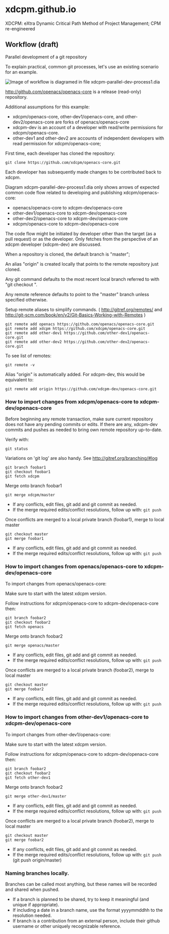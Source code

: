 xdcpm.github.io
==============

XDCPM: eXtra Dynamic Critical Path Method of Project Management; CPM re-engineered

Workflow (draft)
----------------

Parallel development of a git repository

To explain practical, common git processes, let's use an existing scenario for an example.

![Image of workflow is diagramed in file xdcpm-parallel-dev-process1.dia](https://xdcpm.github.io/images/xdcpm-parallel-dev-process1.png)


http://github.com/openacs/openacs-core is a release (read-only) repository.

Additional assumptions for this example:

* xdcpm/openacs-core, other-dev1/openacs-core, and other-dev2/openacs-core are forks of openacs/openacs-core
* xdcpm-dev is an account of a developer with read/write permissions for xdcpm/openacs-core.
* other-dev1 and other-dev2 are accounts of independent developers with read permission for xdcpm/openacs-core; 

First time, each developer has cloned the repository:

    git clone https://github.com/xdcpm/openacs-core.git

Each developer has subsequently made changes to be contributed back to xdcpm.

Diagram xdcpm-parallel-dev-process1.dia only shows arrows of expected common code flow related to developing and publishing xdcpm/openacs-core:

* openacs/openacs-core to xdcpm-dev/openacs-core
* other-dev1/openacs-core to xdcpm-dev/openacs-core
* other-dev2/openacs-core to xdcpm-dev/openacs-core
* xdcpm/openacs-core to xdcpm-dev/openacs-core

The code flow might be initiated by developer other than the target (as a pull request) or as the developer.  Only fetches from the perspective of an xdcpm developer (xdcpm-dev) are discussed.

When a repository is cloned, the default branch is "master";

An alias "origin" is created locally that points to the remote repository just cloned.

Any git command defaults to the most recent local branch referred to with "git checkout <branch-name>".

Any remote reference defaults to point to the "master" branch unless specified otherwise.

Setup remote aliases to simplify commands. ( http://gitref.org/remotes/ and http://git-scm.com/book/en/v2/Git-Basics-Working-with-Remotes )

    git remote add openacs https://github.com/openacs/openacs-core.git
    git remote add xdcpm https://github.com/xdcpm/openacs-core.git
    git remote add other-dev1 https://github.com/other-dev1/openacs-core.git
    git remote add other-dev2 https://github.com/other-dev2/openacs-core.git

To see list of remotes:

    git remote -v 

Alias "origin" is automatically added. For xdcpm-dev, this would be equivalent to:

    git remote add origin https://github.com/xdcpm-dev/openacs-core.git


### How to import changes from xdcpm/openacs-core to xdcpm-dev/openacs-core

Before beginning any remote transaction, make sure current repository does not have any pending commits or edits. If there are any, xdcpm-dev commits and pushes as needed to bring own remote repository up-to-date.

Verify with:

    git status

Variations on 'git log' are also handy. See http://gitref.org/branching/#log

    git branch foobar1
    git checkout foobar1
    git fetch xdcpm
    
Merge onto branch foobar1 

    git merge xdcpm/master
    
* If any conflicts, edit files, git add and git commit as needed. 
* If the merge required edits/conflict resolutions, follow up with: ```git push``` 

Once conflicts are merged to a local private branch (foobar1), merge to local master

    git checkout master
    git merge foobar1

* If any conflicts, edit files, git add and git commit as needed. 
* If the merge required edits/conflict resolutions, follow up with: ```git push``` 



### How to import changes from openacs/openacs-core to xdcpm-dev/openacs-core

To import changes from openacs/openacs-core:

Make sure to start with the latest xdcpm version.

Follow instructions for xdcpm/openacs-core to xdcpm-dev/openacs-core
then:

    git branch foobar2
    git checkout foobar2
    git fetch openacs

Merge onto branch foobar2 

    git merge openacs/master

* If any conflicts, edit files, git add and git commit as needed. 
* If the merge required edits/conflict resolutions, follow up with: ```git push``` 

Once conflicts are merged to a local private branch (foobar2), merge to local master

    git checkout master
    git merge foobar2

* If any conflicts, edit files, git add and git commit as needed. 
* If the merge required edits/conflict resolutions, follow up with: ```git push``` 


### How to import changes from other-dev1/openacs-core to xdcpm-dev/openacs-core

To import changes from other-dev1/openacs-core:

Make sure to start with the latest xdcpm version.

Follow instructions for xdcpm/openacs-core to xdcpm-dev/openacs-core
then:

    git branch foobar2
    git checkout foobar2
    git fetch other-dev1

Merge onto branch foobar2

    git merge other-dev1/master

* If any conflicts, edit files, git add and git commit as needed. 
* If the merge required edits/conflict resolutions, follow up with: ```git push``` 

Once conflicts are merged to a local private branch (foobar2), merge to local master

    git checkout master
    git merge foobar2

* If any conflicts, edit files, git add and git commit as needed. 
* If the merge required edits/conflict resolutions, follow up with: ```git push``` (git push origin/master)


### Naming branches locally.

Branches can be called most anything, but these names will be recorded and shared when pushed. 

* If a branch is planned to be shared, try to keep it meaningful (and unique if appropriate).
* If including a date in a branch name, use the format yyyymmddhh to the resolution needed.
* If branch is a contribution from an external person, include their github username or other uniquely recognizable reference.
